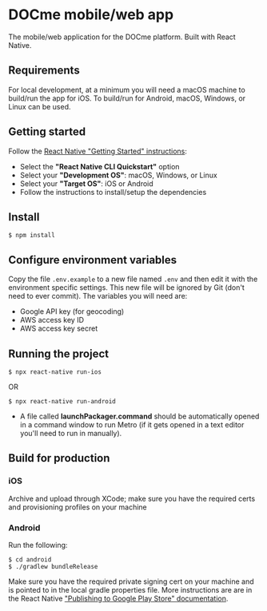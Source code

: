 # DOCme mobile/web app

The mobile/web application for the DOCme platform. Built with React Native.

## Requirements

For local development, at a minimum you will need a macOS machine to build/run the app for iOS. To build/run for Android, macOS, Windows, or Linux can be used.

## Getting started

Follow the [React Native "Getting Started" instructions](http://reactnative.dev/docs/getting-started):
- Select the **"React Native CLI Quickstart"** option
- Select your **"Development OS"**: macOS, Windows, or Linux
- Select your **"Target OS"**: iOS or Android
- Follow the instructions to install/setup the dependencies

## Install
    $ npm install

## Configure environment variables

Copy the file `.env.example` to a new file named `.env` and then edit it with the environment specific settings. This new file will be ignored by Git (don't need to ever commit).
The variables you will need are:

- Google API key (for geocoding)
- AWS access key ID
- AWS access key secret

## Running the project
    $ npx react-native run-ios
OR
    
    $ npx react-native run-android
* A file called  **launchPackager.command** should be automatically opened in a command window to run Metro (if it gets opened in a text editor you'll need to run in manually).

## Build for production

### iOS
Archive and upload through XCode; make sure you have the required certs and provisioning profiles on your machine

### Android 
Run the following:
    
    $ cd android
    $ ./gradlew bundleRelease

Make sure you have the required private signing cert on your machine and is pointed to in the local gradle properties file.
More instructions are are in the React Native ["Publishing to Google Play Store" documentation](http://reactnative.dev/docs/signed-apk-android).
